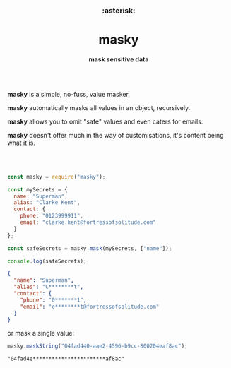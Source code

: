 <div align="center">
  <h3>:asterisk:</h3>
  <h1>masky</h1>
  <p>
    <b>mask sensitive data</b>
  </p>
  <br>
  <br>
</div>

**masky** is a simple, no-fuss, value masker.

**masky** automatically masks all values in an object, recursively.

**masky** allows you to omit "safe" values and even caters for emails.

**masky** doesn't offer much in the way of customisations, it's content being what it is.

<br>
<br>

```js
const masky = require("masky");

const mySecrets = {
  name: "Superman",
  alias: "Clarke Kent",
  contact: {
    phone: "0123999911",
    email: "clarke.kent@fortressofsolitude.com"
  }
};

const safeSecrets = masky.mask(mySecrets, ["name"]);

console.log(safeSecrets);
```

```json
{
  "name": "Superman",
  "alias": "C********t",
  "contact": {
    "phone": "0*******1",
    "email": "c********t@fortressofsolitude.com"
  }
}
```

or mask a single value:

```js
masky.maskString("04fad440-aae2-4596-b9cc-800204eaf8ac");
```

```plaintext
"04fad4e***********************af8ac"
```
